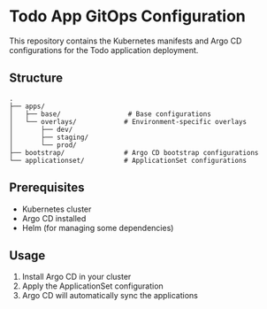 # Todo App GitOps Configuration

This repository contains the Kubernetes manifests and Argo CD configurations for the Todo application deployment.

## Structure

```
.
├── apps/
│   ├── base/                 # Base configurations
│   └── overlays/            # Environment-specific overlays
│       ├── dev/
│       ├── staging/
│       └── prod/
├── bootstrap/               # Argo CD bootstrap configurations
└── applicationset/          # ApplicationSet configurations
```

## Prerequisites

- Kubernetes cluster
- Argo CD installed
- Helm (for managing some dependencies)

## Usage

1. Install Argo CD in your cluster
2. Apply the ApplicationSet configuration
3. Argo CD will automatically sync the applications
